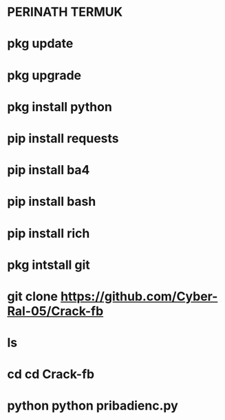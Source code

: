 # PERINATH TERMUK

# pkg update

# pkg upgrade

# pkg install python

# pip install requests

# pip install ba4

# pip install bash

# pip install rich

# pkg intstall git

# git clone https://github.com/Cyber-Ral-05/Crack-fb

# ls

# cd cd Crack-fb

# python python pribadienc.py
